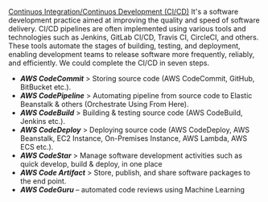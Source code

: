 [Continuos Integration/Continuos Development (CI/CD)](https://docs.aws.amazon.com/whitepapers/latest/cicd_for_5g_networks_on_aws/cicd-on-aws.html)
It's a software development practice aimed at improving the quality and speed of software delivery. CI/CD pipelines are often implemented using various tools and technologies such as Jenkins, GitLab CI/CD, Travis CI, CircleCI, and others. These tools automate the stages of building, testing, and deployment, enabling development teams to release software more frequently, reliably, and efficiently. We could complete the CI/CD in seven steps.
- ***AWS CodeCommit*** > Storing source code (AWS CodeCommit, GitHub, BitBucket etc.).
- ***AWS CodePipeline*** > Automating pipeline from source code to Elastic Beanstalk & others (Orchestrate Using From Here).
- ***AWS CodeBuild*** > Building & testing source code (AWS CodeBuild, Jenkins etc.).
- ***AWS CodeDeploy*** > Deploying source code (AWS CodeDeploy, AWS Beanstalk, EC2 Instance, On-Premises Instance, AWS Lambda, AWS ECS etc.). 
- ***AWS CodeStar*** > Manage software development activities such as quick develop, build & deploy, in one place
- ***AWS Code Artifact*** > Store, publish, and share software packages to the end point.
- ***AWS CodeGuru*** – automated code reviews using Machine Learning